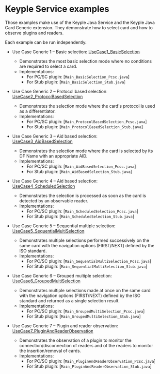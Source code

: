 # Keyple Service examples

Those examples make use of the Keyple Java Service and the Keyple Java Card Generic extension. They demonstrate how to
select card and how to observe plugins and readers.

Each example can be run independently.

* Use Case Generic 1 – Basic
  selection: [UseCase1_BasicSelection](https://github.com/eclipse/keyple-java-example/tree/main/Example_Service/src/main/java/org/eclipse/keyple/core/service/example/UseCase1_BasicSelection)
    * Demonstrates the most basic selection mode where no conditions are required to select a card.
    * Implementations:
        * For PC/SC plugin: [`Main_BasicSelection_Pcsc.java`]
        * For Stub plugin: [`Main_BasicSelection_Stub.java`]

* Use Case Generic 2 – Protocol based
  selection: [UseCase2_ProtocolBasedSelection](https://github.com/eclipse/keyple-java-example/tree/main/Example_Service/src/main/java/org/eclipse/keyple/core/service/example/UseCase2_ProtocolBasedSelection)
    * Demonstrates the selection mode where the card's protocol is used as a differentiator.
    * Implementations:
        * For PC/SC plugin: [`Main_ProtocolBasedSelection_Pcsc.java`]
        * For Stub plugin: [`Main_ProtocolBasedSelection_Stub.java`]

* Use Case Generic 3 – Aid based
  selection: [UseCase3_AidBasedSelection](https://github.com/eclipse/keyple-java-example/tree/main/Example_Service/src/main/java/org/eclipse/keyple/core/service/example/UseCase3_AidBasedSelection)
    * Demonstrates the selection mode where the card is selected by its DF Name with an appropriate AID.
    * Implementations:
        * For PC/SC plugin: [`Main_AidBasedSelection_Pcsc.java`]
        * For Stub plugin: [`Main_AidBasedSelection_Stub.java`]

* Use Case Generic 4 – Aid based
  selection: [UseCase4_ScheduledSelection](https://github.com/eclipse/keyple-java-example/tree/main/Example_Service/src/main/java/org/eclipse/keyple/core/service/example/UseCase4_ScheduledSelection)
    * Demonstrates the selection is processed as soon as the card is detected by an observable reader.
    * Implementations:
        * For PC/SC plugin: [`Main_ScheduledSelection_Pcsc.java`]
        * For Stub plugin: [`Main_ScheduledSelection_Stub.java`]

* Use Case Generic 5 – Sequential multiple
  selection: [UseCase5_SequentialMultiSelection](https://github.com/eclipse/keyple-java-example/tree/main/Example_Service/src/main/java/org/eclipse/keyple/core/service/example/UseCase5_SequentialMultiSelection)
    * Demonstrates multiple selections performed successively on the same card with the navigation options (FIRST/NEXT)
      defined by the ISO standard.
    * Implementations:
        * For PC/SC plugin: [`Main_SequentialMultiSelection_Pcsc.java`]
        * For Stub plugin: [`Main_SequentialMultiSelection_Stub.java`]

* Use Case Generic 6 – Grouped multiple
  selection: [UseCase6_GroupedMultiSelection](https://github.com/eclipse/keyple-java-example/tree/main/Example_Service/src/main/java/org/eclipse/keyple/core/service/example/UseCase6_GroupedMultiSelection)
    * Demonstrates multiple selections made at once on the same card with the navigation options (FIRST/NEXT) defined by
      the ISO standard and returned as a single selection result.
    * Implementations:
        * For PC/SC plugin: [`Main_GroupedMultiSelection_Pcsc.java`]
        * For Stub plugin: [`Main_GroupedMultiSelection_Stub.java`]

* Use Case Generic 7 – Plugin and reader
  observation: [UseCase7_PluginAndReaderObservation](https://github.com/eclipse/keyple-java-example/tree/main/Example_Service/src/main/java/org/eclipse/keyple/core/service/example/UseCase7_PluginAndReaderObservation)
    * Demonstrates the observation of a plugin to monitor the connection/disconnection of readers and of the readers to
      monitor the insertion/removal of cards.
    * Implementations:
        * For PC/SC plugin: [`Main_PluginAndReaderObservation_Pcsc.java`]
        * For Stub plugin: [`Main_PluginAndReaderObservation_Stub.java`]